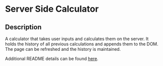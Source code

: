 # Server Side Calculator


## Description

A calculator that takes user inputs and calculates them on the server.  It holds the history of all previous calculations and appends them to the DOM.  The page can be refreshed and the history is maintained.

Additional README details can be found [here](https://github.com/PrimeAcademy/readme-template/blob/master/README.md).
